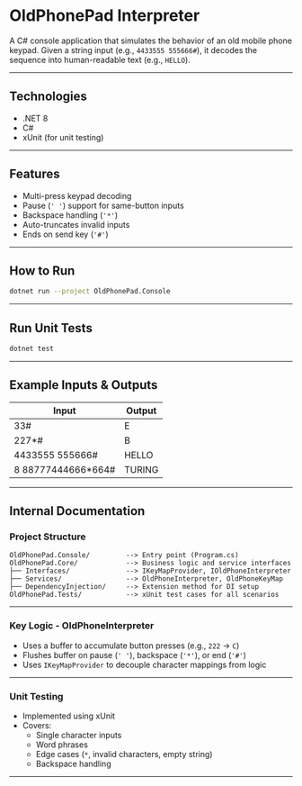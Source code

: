 # OldPhonePad Interpreter

A C# console application that simulates the behavior of an old mobile phone keypad. Given a string input (e.g., `4433555 555666#`), it decodes the sequence into human-readable text (e.g., `HELLO`).

---

## Technologies

- .NET 8
- C#
- xUnit (for unit testing)

---

## Features

- Multi-press keypad decoding
- Pause (`' '`) support for same-button inputs
- Backspace handling (`'*'`)
- Auto-truncates invalid inputs
- Ends on send key (`'#'`)

---

## How to Run

```bash
dotnet run --project OldPhonePad.Console
```

---

## Run Unit Tests

```bash
dotnet test
```

---

## Example Inputs & Outputs

| Input              | Output  |
|--------------------|---------|
| 33#                | E       |
| 227*#              | B       |
| 4433555 555666#    | HELLO   |
| 8 88777444666*664# | TURING  |

---

## Internal Documentation

### Project Structure

```
OldPhonePad.Console/         --> Entry point (Program.cs)
OldPhonePad.Core/            --> Business logic and service interfaces
├── Interfaces/              --> IKeyMapProvider, IOldPhoneInterpreter
├── Services/                --> OldPhoneInterpreter, OldPhoneKeyMap
├── DependencyInjection/     --> Extension method for DI setup
OldPhonePad.Tests/           --> xUnit test cases for all scenarios
```

---

### Key Logic - OldPhoneInterpreter

- Uses a buffer to accumulate button presses (e.g., `222` → `C`)
- Flushes buffer on pause (`' '`), backspace (`'*'`), or end (`'#'`)
- Uses `IKeyMapProvider` to decouple character mappings from logic

---

### Unit Testing

- Implemented using xUnit
- Covers:
  - Single character inputs
  - Word phrases
  - Edge cases (`*`, invalid characters, empty string)
  - Backspace handling

---